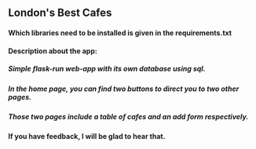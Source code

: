 ## London's Best Cafes

#### Which libraries need to be installed is given in the requirements.txt

#### Description about the app:
##### Simple flask-run web-app with its own database using sql. 
##### In the home page, you can find two buttons to direct you to two other pages.
##### Those two pages include a table of cafes and an add form respectively.
#### If you have feedback, I will be glad to hear that.

